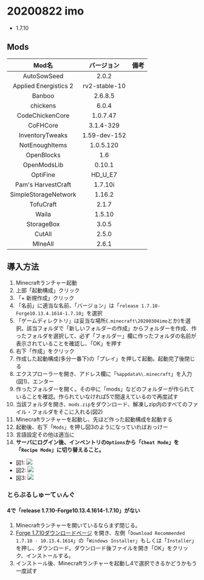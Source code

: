 # 20200822 imo

- 1.7.10

## Mods

|Mod名|バージョン|備考|
|:-:|:-:|:-:|
|AutoSowSeed|2.0.2||
|Applied Energistics 2|rv2-stable-10||
|Banboo|2.6.8.5||
|chickens|6.0.4||
|CodeChickenCore|1.0.7.47||
|CoFHCore|3.1.4-329||
|InventoryTweaks|1.59-dev-152||
|NotEnoughItems|1.0.5.120||
|OpenBlocks|1.6||
|OpenModsLib|0.10.1||
|OptiFine|HD_U_E7||
|Pam's HarvestCraft|1.7.10i||
|SimpleStorageNetwork|1.16.2||
|TofuCraft|2.1.7||
|Waila|1.5.10||
|StorageBox|3.0.5||
|CutAll|2.5.0||
|MIneAll|2.6.1||

## 導入方法

1. Minecraftランチャー起動
2. 上部「起動構成」クリック
3. 「+ 新規作成」クリック
4. 「名前」に適当な名前、「バージョン」は「`release 1.7.10-Forge10.13.4.1614-1.7.10`」を選択
5. 「ゲームディレクトリ」は妥当な場所(`.minecraft\20200304imo`とか)を選択。該当フォルダで「新しいフォルダーの作成」からフォルダーを作成、作ったフォルダを選択して、必ず「フォルダー」欄に作ったフォルダの名前が表示されていることを確認し、「OK」を押す
6. 右下「作成」をクリック
7. 作成した起動構成(多分一番下)の「プレイ」を押して起動。起動完了後閉じる
8. エクスプローラーを開き、アドレス欄に「`%appdata%\.minecraft`」を入力(図1)、エンター
9. 作ったフォルダーを開く。その中に「mods」などのフォルダーが作られていることを確認。作られていなければ5で間違えているので再度試す
10. 当該フォルダを開き、`mods.zip`をダウンロード、解凍しzip内のすべてのファイル・フォルダをそこに入れる(図2)
11. Minecraftランチャーを起動し、先ほど作った起動構成を起動する
12. 起動後、右下「`Mods`」を押し図3のようになっていればおっけー
13. 言語設定その他は適当に
14. **サーバにログイン後、インベントリの`Options`から「`Cheat Mode`」を「`Recipe Mode`」に切り替えること。**

- 図1: ![](https://i.imgur.com/WMMlLzr.png)
- 図2: ![](https://i.imgur.com/krHez5v.png)
- 図3: ![](https://i.imgur.com/xb8Tjg0.png)

### とらぶるしゅーてぃんぐ

#### 4で「release 1.7.10-Forge10.13.4.1614-1.7.10」がない

1. Minecraftランチャーを開いているならまず閉じる。
2. [Forge 1.7.10ダウンロードページ](http://files.minecraftforge.net/maven/net/minecraftforge/forge/index_1.7.10.html) を開き、左側「`Download Recommended 1.7.10 - 10.13.4.1614`」の「`Windows Installer`」もしくは「`Installer`」を押し、ダウンロード。ダウンロード後ファイルを開き「OK」をクリック、インストールする。
3. インストール後、Minecraftランチャーを起動し4で選択できるかどうかもう一度試す
